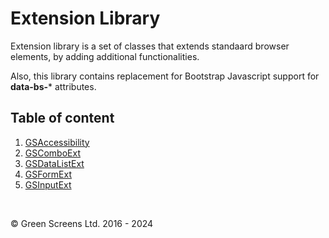 # Extension Library

Extension library is a set of classes that extends standaard browser elements, by adding additional functionalities.

Also, this library contains replacement for Bootstrap Javascript support for **data-bs-*** attributes.

## Table of content

1. [GSAccessibility](./GSAccessibility.md)
2. [GSComboExt](./GSComboExt.md)
3. [GSDataListExt](./GSDataListExt.md)
4. [GSFormExt](./GSFormExt.md)
5. [GSInputExt](./GSInputExt.md)
<br>

&copy; Green Screens Ltd. 2016 - 2024
